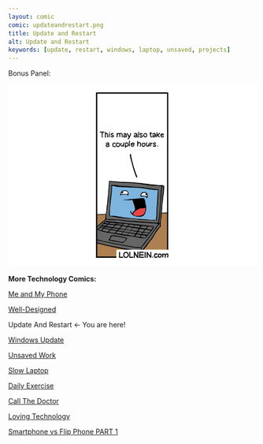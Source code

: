 ```yaml
---
layout: comic
comic: updateandrestart.png
title: Update and Restart
alt: Update and Restart
keywords: [update, restart, windows, laptop, unsaved, projects]
---
```


Bonus Panel:

![Update and Restart Bonus Panel](/images/updateandrestart_bonus.png)


__More Technology Comics:__

[Me and My Phone](https://lolnein.com/2017/06/26/meandmyphone/)

[Well-Designed](https://lolnein.com/2017/11/04/welldesigned/)

Update And Restart <- You are here!

[Windows Update](https://lolnein.com/2018/06/14/windowsupdate/)

[Unsaved Work](https://lolnein.com/2018/06/18/unsavedwork/)

[Slow Laptop](https://lolnein.com/2018/08/30/slowlaptop/)

[Daily Exercise](https://lolnein.com/2019/05/28/dailyexercise/)

[Call The Doctor](https://lolnein.com/2019/09/12/callthedoctor/)

[Loving Technology](https://lolnein.com/2019/11/06/lovingtechnology/)

[Smartphone vs Flip Phone PART 1](http://lolnein.com/2013/08/28/smartphones/)